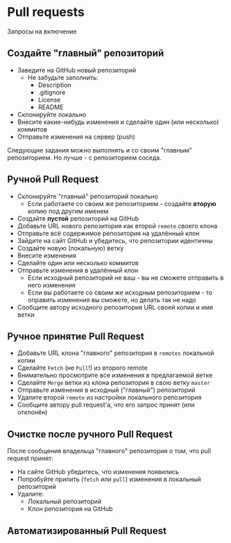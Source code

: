 # Pull requests

Запросы на включение

## Создайте "главный" репозиторий

- Заведите на GitHub новый репозиторий
    * Не забудьте заполнить:
        + Description
        + .gitignore
        + License
        + README
- Склонируйте локально
- Внесите какие-нибудь изменения и сделайте один (или несколько) коммитов
- Отправьте изменения на сервер (push)

Следующие задания можно выполнять и со своим "главным" репозиторием.
Но лучше - с репозиторием соседа.

## Ручной Pull Request

- Склонируйте "главный" репозиторий локально
    * Если работаете со своим же репозиторием - создайте **вторую** копию под другим именем
- Создайте **пустой** репозиторий на GitHub
- Добавьте URL нового репозитория как второй `remote` своего клона
- Отправьте всё содержимое репозитория на удалённый клон
- Зайдите на сайт GitHub и убедитесь, что репозитории идентичны
- Создайте новую (локальную) ветку
- Внесите изменения
- Сделайте один или несколько коммитов
- Отправьте изменения в удалённый клон
    * Если исходный репозиторий не ваш - вы не сможете отправить в него изменения
    * Если вы работаете со своим же исходным репозиторием - то оправить изменения вы сможете, но делать так не надо
- Сообщите автору исходного репозитория URL своей копии и имя ветки

## Ручное принятие Pull Request

- Добавьте URL клона "главного" репозитория в `remotes` локальной копии
- Сделайте `Fetch` (не `Pull`!) из второго remote
- Внимательно просмотрите все изменения в предлагаемой ветке
- Сделайте `Merge` ветки из клона репозитория в свою ветку `master`
- Отправьте изменения в исходный ("главный") репозиторий
- Удалите второй `remote` из настройки локального репозитория
- Сообщите автору pull request'а, что его запрос принят (или отклонён)

## Очистке после ручного Pull Request

После сообщения владельца "главного" репозитория о том,
что pull request принят:

- На сайте GitHub убедитесь, что изменения появились
- Попробуйте прилить (`fetch` или `pull`) изменения в локальный репозиторий
- Удалите:
    * Локальный репозиторий
    * Клон репозитория на GitHub

## Автоматизированный Pull Request
